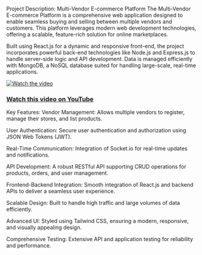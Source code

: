 Project Description: Multi-Vendor E-commerce Platform
The Multi-Vendor E-commerce Platform is a comprehensive web application designed to enable seamless buying and selling between multiple vendors and customers. This platform leverages modern web development technologies, offering a scalable, feature-rich solution for online marketplaces.

Built using React.js for a dynamic and responsive front-end, the project incorporates powerful back-end technologies like Node.js and Express.js to handle server-side logic and API development. Data is managed efficiently with MongoDB, a NoSQL database suited for handling large-scale, real-time applications.

[![Watch the video](https://img.youtube.com/vi/WX91BFW9z28/maxresdefault.jpg)](https://youtu.be/WX91BFW9z28)

### [Watch this video on YouTube](https://youtu.be/WX91BFW9z28)


Key Features:
Vendor Management:
Allows multiple vendors to register, manage their stores, and list products.

User Authentication:
Secure user authentication and authorization using JSON Web Tokens (JWT).

Real-Time Communication:
Integration of Socket.io for real-time updates and notifications.

API Development:
A robust RESTful API supporting CRUD operations for products, orders, and user management.

Frontend-Backend Integration:
Smooth integration of React.js and backend APIs to deliver a seamless user experience.

Scalable Design:
Built to handle high traffic and large volumes of data efficiently.

Advanced UI:
Styled using Tailwind CSS, ensuring a modern, responsive, and visually appealing design.

Comprehensive Testing:
Extensive API and application testing for reliability and performance.
